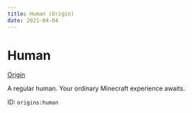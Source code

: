 ```yaml
---
title: Human (Origin)
date: 2021-04-04
---
```


# Human

[Origin](../origins.md)

A regular human. Your ordinary Minecraft experience awaits.

ID: `origins:human`